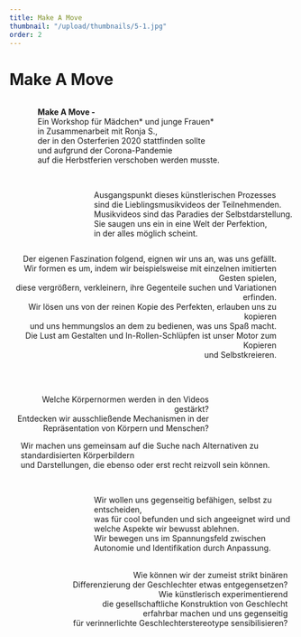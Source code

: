 ```yaml
---
title: Make A Move
thumbnail: "/upload/thumbnails/5-1.jpg"
order: 2
---
```

# Make A Move

<img :src="$withBase('/upload/5-1.jpg')" style="  margin-left: auto;margin-right: auto;max-width:1024px; display: block;"> 




<p style="text-align:left;margin-left: 50px;"><b>Make A Move -</b>  
<br>
Ein Workshop für Mädchen* und junge Frauen*<br>
in Zusammenarbeit mit Ronja S.,<br>
der in den Osterferien 2020 stattfinden sollte<br>
und aufgrund der Corona-Pandemie<br>
auf die Herbstferien verschoben werden musste.<br>
<br>
</p>

<img :src="$withBase('/upload/5-2.jpg')" style="  margin-left: auto;margin-right: 200px;max-width:600px; display: block;">

<p style="text-align:left;margin-left: 150px;">
Ausgangspunkt dieses künstlerischen Prozesses <br>
sind die Lieblingsmusikvideos der Teilnehmenden.<br>
Musikvideos sind das Paradies der Selbstdarstellung. <br>
Sie saugen uns ein in eine Welt der Perfektion, <br>
in der alles möglich scheint. <br> </p>


<img :src="$withBase('/upload/5-3.jpg')" style="  margin-left:200px ;margin-right: auto;max-width:400px; display: block;">


<p style="text-align:right;margin-right: 30px;">
Der eigenen Faszination folgend, eignen wir uns an, was uns gefällt.<br> 
Wir formen es um, indem wir beispielsweise mit einzelnen imitierten Gesten spielen,<br> diese vergrößern, verkleinern, ihre Gegenteile suchen und Variationen erfinden. <br>
Wir lösen uns von der reinen Kopie des Perfekten, erlauben uns zu kopieren <br>
und uns hemmungslos an dem zu bedienen, was uns Spaß macht. <br>
Die Lust am Gestalten und In-Rollen-Schlüpfen ist unser Motor zum Kopieren <br>
und Selbstkreieren.<br><br>
</p>
<img :src="$withBase('/upload/5-4.jpg')" style="  margin-left: 200px ;margin-right: auto;max-width:400px; display: block;">

<p style="text-align:right;margin-right: 150px;">
<br>
Welche Körpernormen werden in den Videos gestärkt?<br>
Entdecken wir ausschließende Mechanismen in der Repräsentation von Körpern und Menschen?<br>
</p>

<p style="text-align:left;margin-left: 20px;">
Wir machen uns gemeinsam auf die Suche nach Alternativen zu standardisierten Körperbildern<br> 
und Darstellungen, die ebenso oder erst recht reizvoll sein können.<br>
</p>

<img :src="$withBase('/upload/5-5.jpg')" style="  margin-left: 250px ;margin-right: auto;max-width:600px; display: block;">

<p style="text-align:left;margin-left: 150px;">
<br>
Wir wollen uns gegenseitig befähigen, selbst zu entscheiden,<br> 
was für cool befunden und sich angeeignet wird und welche Aspekte wir bewusst ablehnen.<br> 
Wir bewegen uns im Spannungsfeld zwischen Autonomie und Identifikation durch Anpassung.<br>
</p>

<p style="text-align:right;margin-right: 10px;">
<br>
Wie können wir der zumeist strikt binären <br>
Differenzierung der Geschlechter etwas entgegensetzen? <br>
Wie künstlerisch experimentierend <br>
die gesellschaftliche Konstruktion von Geschlecht <br>
erfahrbar machen und uns gegenseitig <br>
für verinnerlichte Geschlechterstereotype sensibilisieren?<br><br><br><br><br>
</p>

<img :src="$withBase('/upload/5-6.jpg')" style="  margin-left: auto ;margin-right: auto;max-width:1024px; display: block;">